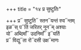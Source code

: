 +++
title = "१४ प्र सुष्टुतिः"

+++
प्र᳓ सुष्टुति᳓ स्तन᳓यन्तं रुव᳓न्तम्  
इळ᳓स् प᳓तिं जरितर् नून᳓म् अश्याः  
यो᳓ अब्दिमाँ᳓ उदनिमाँ᳓ इ᳓यर्ति  
प्र᳓ विद्यु᳓ता रो᳓दसी उक्ष᳓माणः